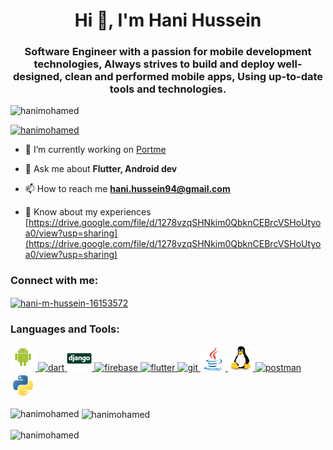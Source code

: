 <h1 align="center">Hi 👋, I'm Hani Hussein</h1>
<h3 align="center">Software Engineer with a passion for mobile development technologies, Always strives to build and deploy well-designed, clean and performed mobile apps, Using up-to-date tools and technologies.</h3>

<p align="left"> <img src="https://komarev.com/ghpvc/?username=hanimohamed&label=Profile%20views&color=0e75b6&style=flat" alt="hanimohamed" /> </p>

<p align="left"> <a href="https://github.com/ryo-ma/github-profile-trophy"><img src="https://github-profile-trophy.vercel.app/?username=hanimohamed" alt="hanimohamed" /></a> </p>

- 🔭 I’m currently working on [Portme](https://play.google.com/store/apps/details?id=com.portme.app)

- 💬 Ask me about **Flutter, Android dev**

- 📫 How to reach me **hani.hussein94@gmail.com**

- 📄 Know about my experiences [https://drive.google.com/file/d/1278vzqSHNkim0QbknCEBrcVSHoUtyoa0/view?usp=sharing](https://drive.google.com/file/d/1278vzqSHNkim0QbknCEBrcVSHoUtyoa0/view?usp=sharing)

<h3 align="left">Connect with me:</h3>
<p align="left">
<a href="https://linkedin.com/in/hani-m-hussein-16153572" target="blank"><img align="center" src="https://raw.githubusercontent.com/rahuldkjain/github-profile-readme-generator/master/src/images/icons/Social/linked-in-alt.svg" alt="hani-m-hussein-16153572" height="30" width="40" /></a>
</p>

<h3 align="left">Languages and Tools:</h3>
<p align="left"> <a href="https://developer.android.com" target="_blank" rel="noreferrer"> <img src="https://raw.githubusercontent.com/devicons/devicon/master/icons/android/android-original-wordmark.svg" alt="android" width="40" height="40"/> </a> <a href="https://dart.dev" target="_blank" rel="noreferrer"> <img src="https://www.vectorlogo.zone/logos/dartlang/dartlang-icon.svg" alt="dart" width="40" height="40"/> </a> <a href="https://www.djangoproject.com/" target="_blank" rel="noreferrer"> <img src="https://raw.githubusercontent.com/devicons/devicon/master/icons/django/django-original.svg" alt="django" width="40" height="40"/> </a> <a href="https://firebase.google.com/" target="_blank" rel="noreferrer"> <img src="https://www.vectorlogo.zone/logos/firebase/firebase-icon.svg" alt="firebase" width="40" height="40"/> </a> <a href="https://flutter.dev" target="_blank" rel="noreferrer"> <img src="https://www.vectorlogo.zone/logos/flutterio/flutterio-icon.svg" alt="flutter" width="40" height="40"/> </a> <a href="https://git-scm.com/" target="_blank" rel="noreferrer"> <img src="https://www.vectorlogo.zone/logos/git-scm/git-scm-icon.svg" alt="git" width="40" height="40"/> </a> <a href="https://www.java.com" target="_blank" rel="noreferrer"> <img src="https://raw.githubusercontent.com/devicons/devicon/master/icons/java/java-original.svg" alt="java" width="40" height="40"/> </a> <a href="https://www.linux.org/" target="_blank" rel="noreferrer"> <img src="https://raw.githubusercontent.com/devicons/devicon/master/icons/linux/linux-original.svg" alt="linux" width="40" height="40"/> </a> <a href="https://postman.com" target="_blank" rel="noreferrer"> <img src="https://www.vectorlogo.zone/logos/getpostman/getpostman-icon.svg" alt="postman" width="40" height="40"/> </a> <a href="https://www.python.org" target="_blank" rel="noreferrer"> <img src="https://raw.githubusercontent.com/devicons/devicon/master/icons/python/python-original.svg" alt="python" width="40" height="40"/> </a> </p>

<p><img align="left" src="https://github-readme-stats.vercel.app/api/top-langs?username=hanimohamed&show_icons=true&locale=en&layout=compact" alt="hanimohamed" /></p>

<p>&nbsp;<img align="center" src="https://github-readme-stats.vercel.app/api?username=hanimohamed&show_icons=true&locale=en" alt="hanimohamed" /></p>

<p><img align="center" src="https://github-readme-streak-stats.herokuapp.com/?user=hanimohamed&" alt="hanimohamed" /></p>
